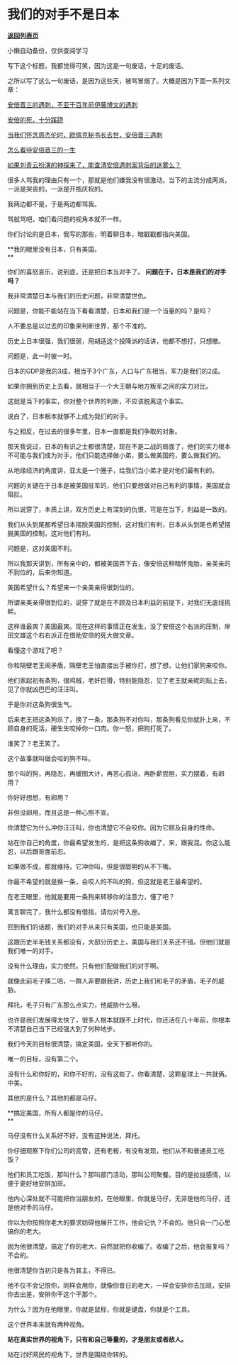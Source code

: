 # 我们的对手不是日本

[**返回列表页**](/gzh/记忆承载3)

小懒自动备份，仅供查阅学习

写下这个标题，我都觉得可笑，因为这是一句废话，十足的废话。  

  

之所以写了这么一句废话，是因为这些天，被骂冒烟了。大概是因为下面一系列文章：

  

[安倍晋三的遇刺，不亚于百年前伊藤博文的遇刺](http://mp.weixin.qq.com/s?__biz=MzU3NDc5Nzc0NQ==&mid=2247518865&idx=1&sn=c1efbdd0ff2b3eac14961da745f83ec8&chksm=fd2e284fca59a1594e73260b7a1ea4b345271112daab748f3220f748177e3520b308391f14b8&scene=21#wechat_redirect)

  

[安倍的死，十分蹊跷](http://mp.weixin.qq.com/s?__biz=MzU3NDc5Nzc0NQ==&mid=2247518876&idx=1&sn=d498f14f639d6e4460174f8eecbe737f&chksm=fd2e2842ca59a154ea85ef8179ed6f17f15bdc99faee4824c87c3f8e34dce8e7a57a87a2d041&scene=21#wechat_redirect)

  
[当我们怀念周杰伦时，欧佩克秘书长去世，安倍晋三遇刺](http://mp.weixin.qq.com/s?__biz=MzU0MjYwNDU2Mw==&mid=2247507082&idx=1&sn=3ddc48659d63c39c962c94d626e5f10d&chksm=fb1ab0f6cc6d39e0cf6a900e87a5a3d34b4ebbe9b91f6d59c1b012c5a5d3b7e12a104c5d157a&scene=21#wechat_redirect)  

  

[怎么看待安倍晋三的一生](http://mp.weixin.qq.com/s?__biz=MzU0MjYwNDU2Mw==&mid=2247507087&idx=1&sn=1bd39b28ca91bdb23da6c30e85b2804f&chksm=fb1ab0f3cc6d39e52c68e6bc24a5614c23cb444cf1cd9372c218efe0af3c3fd4c393afe5fcf3&scene=21#wechat_redirect)  

  

[如果刘青云扮演的神探来了，能查清安倍遇刺案背后的迷雾么？](http://mp.weixin.qq.com/s?__biz=MzU0MjYwNDU2Mw==&mid=2247507095&idx=1&sn=65affaa4ef43d7824c7dedd74c438b35&chksm=fb1ab0ebcc6d39fd157cf7dccef978a1d62f8b8d5c7c000496807fbe0d0dbc8b65c303313925&scene=21#wechat_redirect)  

  

很多人骂我的理由只有一个，那就是他们嫌我没有很激动。当下的主流分成两派，一派是哭丧的，一派是开瓶庆祝的。

  

我两边都不是，于是两边都骂我。  

  

骂就骂吧，咱们看问题的视角本就不一样。

  

你们讨论的是日本，我写的那些，明着聊日本，暗戳戳都指向美国。  

  

 **我的眼里没有日本，只有美国。  
**

  

你们的喜怒哀乐，说到底，还是把日本当对手了。 **问题在于，日本是我们的对手吗？**  

  

我非常清楚日本与我们的历史问题，非常清楚世仇。  

  

问题是，你能不能站在当下看看清楚，日本和我们是一个当量的吗？是吗？

  

人不要总是以过去的印象来判断世界，那个不准的。

  

历史上日本很强，我们很弱，用胡适这个投降派的话讲，他都不想打，只想撤。

  

问题是，此一时彼一时。

  

日本的GDP是我的3成，相当于3个广东，人口与广东相当，军力是我们的2成。  

  

如果你搁到历史上去看，就相当于一个大王朝与地方叛军之间的实力对比。  

  

这就是当下的事实，你对整个世界的判断，不应该脱离这个事实。  

  

说白了，日本根本就够不上成为我们的对手。  

  

与之相反，在过去的很多年里，日本一直都是我们争取的对象。  

  

那天我说过，日本的有识之士都很清楚，现在不是二战的局面了，他们的实力根本不可能与我们成为对手，他们只能选择做小弟，要么做美国的，要么做我们的。  

  

从地缘经济的角度讲，亚太是一个圈子，给我们当小弟才是对他们最有利的。  

  

问题的关键在于日本是被美国驻军的，他们只要想做对自己有利的事情，美国就会阻拦。  

  

所以说穿了，本质上讲，双方历史上有深刻的仇恨，可是在当下，利益是一致的。  

  

我们从头到尾都希望日本摆脱美国的控制，这对我们有利，日本从头到尾也希望摆脱美国的控制，这对他们有利。  

  

问题是，这对美国不利。  

  

所以我那天讲到，所有亲中的，都被美国弄下去，像安倍这种暗怀鬼胎，亲美亲的不到位的，后来你知道。  

  

美国希望什么？希望来一个亲美亲得很到位的。  

  

所谓亲美亲得很到位的，说穿了就是在不顾及日本利益的前提下，对我们无底线挑衅。

  

这样谁最爽？美国最爽。现在这样的事情正在发生，没了安倍这个右派的压制，岸田文雄这个右右派正在借助安倍的死大做文章。

  

看懂这个游戏了吧？  

  

你和隔壁老王闹矛盾，隔壁老王怕直接出手被你打，想了想，让他们家狗来咬你。  

  

他们家起初有条狗，很鸡贼，老奸巨猾，特别能隐忍，见了老王就亲昵的贴上去，见了你就凶巴巴的汪汪叫。  

  

于是你对这条狗很生气。

  

后来老王把这条狗杀了，换了一条，那条狗不对你叫，那条狗看见你就扑上来，不顾自身的死活，硬生生咬掉你一口肉。你一怒，把狗打死了。  

  

谁笑了？老王笑了。

  

这个故事就叫做会咬的狗不叫。  

  

那个叫的狗，再隐忍，再缓图大计，再苦心孤诣，再卧薪尝胆，实力摆着，有卵用？

  

你好好想想，有卵用？

  

非但没卵用，而且这是一种心照不宣。  

  

你清楚它为什么冲你汪汪叫，你也清楚它不会咬你。因为它顾及自身的性命。

  

站在你自己的角度，你最希望发生的，是把这条狗收编了，来，跟我混。你这么能忍，以后跟哥面前忍。  

  

如果做不成，那就维持，它冲你叫，但是很聪明的从不下嘴。  

  

你最不希望的就是换一条，会咬人的不叫的狗，但这就是老王最希望的。  

  

在老王眼里，他就是要用一条狗来转移你的注意力，懂了吧？  

  

寓言聊完了，我什么都没有借指，请勿对号入座。  

  

回到我们的话题，我们的对手从来只有美国，也只能是美国。  

  

这跟历史半毛钱关系都没有，大部分历史上，美国与我们关系还不错。但他们就是我们唯一的对手。

  

没有什么理由，实力使然。只有他们配做我们的对手啊。

  

就像此前毛子揍二哈，一群人非要跟我讲，历史上我们和毛子的矛盾，毛子的威胁。

  

拜托，毛子只有广东那么点实力，他威胁什么呀。

  

也许是我们发展得太快了，很多人根本就跟不上时代，你还活在几十年前，你根本不清楚自己当下已经强大到了何种地步。

  

我们今天的目标很清楚，搞定美国，全天下都听你的。  

  

唯一的目标，没有第二个。  

  

没有什么和你好的，和你不好的，没有这些了。你看清楚，这颗星球上一共就俩。中美。  

  

其他的是什么？其他的都是马仔。  

  

 **搞定美国，所有人都是你的马仔。  
**

  

马仔没有什么关系好不好，没有这种说法，拜托。

  

你仔细观察下你们公司的高管，还有老板，有没有发现，他们从不和普通员工吃饭？  

  

他们和员工吃饭，那叫什么？那叫部门活动，那叫公司聚餐。目的是拉拢感情，以便于更好地安排加班。

  

他内心深处就不可能把你当朋友的，在他眼里，你就是马仔，无非是他的马仔，还是他对手的马仔。

  

你以为你按照你老大的要求妨碍他展开工作，他会记仇？不会的。他只会一门心思搞你的老大。  

  

因为他很清楚，搞定了你的老大，自然就把你收编了。收编了之后，他会报复吗？不会的。

  

他很清楚你当初只是各为其主，不得已。  

  

他不仅不会记恨你，同样会用你，就像你昔日的老大，一样会安排你去加班，安排你去出差，安排你干这个干那个。  

  

为什么？因为在他眼里，你就是鼠标，你就是键盘，你就是个工具。  

  

这个世界本来就有两种视角。  

  

 **站在真实世界的视角下，只有和自己等量的，才是朋友或者敌人。**

  

站在讨好网民的视角下，世界是围绕你转的。

